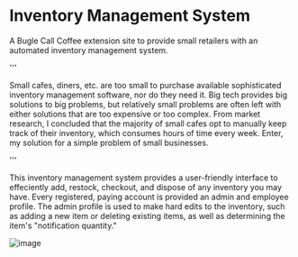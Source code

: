 # Inventory Management System
A Bugle Call Coffee extension site to provide small retailers with an automated inventory management system.

'''

Small cafes, diners, etc. are too small to purchase available sophisticated inventory management software, nor do they need it. Big tech provides big solutions to big problems, but relatively small problems are often left with either solutions that are too expensive or too complex. From market research, I concluded that the majority of small cafes opt to manually keep track of their inventory, which consumes hours of time every week. Enter, my solution for a simple problem of small businesses.

'''

This inventory management system provides a user-friendly interface to effeciently add, restock, checkout, and dispose of any inventory you may have. Every registered, paying account is provided an admin and employee profile. The admin profile is used to make hard edits to the inventory, such as adding a new item or deleting existing items, as well as determining the item's "notification quantity."


![image](https://github.com/Monty-2003/Inventory-Management/assets/112422900/dcfbe48d-7d94-4156-850b-29ea4d9086cb)



